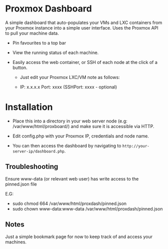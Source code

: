 # Proxmox Dashboard

A simple dashboard that auto-populates your VMs and LXC containers from your Proxmox instance into a simple user interface. Uses the Proxmox API to pull your machine data.

- Pin favourites to a top bar

- View the running status of each machine.

- Easily access the web container, or SSH of each node at the click of a button.

    - Just edit your Proxmox LXC/VM note as follows:

    - IP: x.x.x.x Port: xxxx (SSHPort: xxxx - optional)

# Installation

- Place this into a directory in your web server node (e.g: /var/www/html/proxboard/) and make sure it is accessible via HTTP.

- Edit config.php with your Proxmox IP, credentials and node name.

- You can then access the dashboard by navigating to `http://your-server-ip/dashboard.php`.

## Troubleshooting

Ensure www-data (or relevant web user) has write access to the pinned.json file

E.G:
- sudo chmod 664 /var/www/html/proxdash/pinned.json
- sudo chown www-data:www-data /var/www/html/proxdash/pinned.json

## Notes

Just a simple bookmark page for now to keep track of and access your machines.
